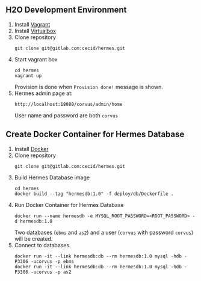 ## H2O Development Environment

1. Install [Vagrant](https://www.vagrantup.com)
1. Install [Virtualbox](https://www.virtualbox.org)
1. Clone repository
   ```
   git clone git@gitlab.com:cecid/hermes.git
   ```
1. Start vagrant box
   ```
   cd hermes
   vagrant up
   ```
   Provision is done when `Provision done!` message is shown.
1. Hermes admin page at:
   ```
   http://localhost:18080/corvus/admin/home
   ```
   User name and password are both `corvus`


## Create Docker Container for Hermes Database

1. Install [Docker](https://www.docker.com)
1. Clone repository
   ```
   git clone git@gitlab.com:cecid/hermes.git
   ```
1. Build Hermes Database image
   ```
   cd hermes
   docker build --tag "hermesdb:1.0" -f deploy/db/Dockerfile .
   ```
1. Run Docker Container for Hermes Database
   ```
   docker run --name hermesdb -e MYSQL_ROOT_PASSWORD=<ROOT_PASSWORD> -d hermesdb:1.0
   ```
   Two databases (`ebms` and `as2`) and a user (`corvus` with password `corvus`) will be created.
1. Connect to databases
   ```
   docker run -it --link hermesdb:db --rm hermesdb:1.0 mysql -hdb -P3306 -ucorvus -p ebms
   docker run -it --link hermesdb:db --rm hermesdb:1.0 mysql -hdb -P3306 -ucorvus -p as2
   ```
